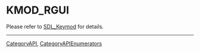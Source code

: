 # KMOD_RGUI

Please refer to [SDL_Keymod](SDL_Keymod) for details.

----
[CategoryAPI](CategoryAPI), [CategoryAPIEnumerators](CategoryAPIEnumerators)

